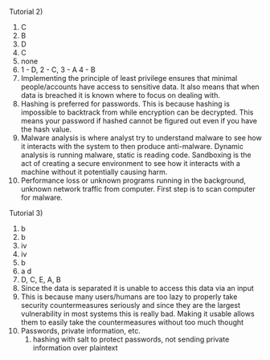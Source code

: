 
Tutorial 2)

1) C
2) B
3) D
4) C
5) none
6) 1 - D, 2 - C, 3 - A 4 - B
7) Implementing the principle of least privilege ensures that minimal people/accounts have access to sensitive data. It also means that when data is breached it is known where to focus on dealing with.
8) Hashing is preferred for passwords. This is because hashing is impossible to backtrack from while encryption can be decrypted. This means your password if hashed cannot be figured out even if you have the hash value.
9) Malware analysis is where analyst try to understand malware to see how it interacts with the system to then produce anti-malware. Dynamic analysis is running malware, static is reading code. Sandboxing is the act of creating a secure environment to see how it interacts with a machine without it potentially causing harm.
10) Performance loss or unknown programs running in the background, unknown network traffic from computer. First step is to scan computer for malware.

Tutorial 3)

1) b
2) b
3) iv
4) iv
5) b
6) a  d
7) D, C, E, A, B
8) Since the data is separated it is unable to access this data via an input
9) This is because many users/humans are too lazy to properly take security countermeasures seriously and since they are the largest vulnerability in most systems this is really bad. Making it usable allows them to easily take the countermeasures without too much thought
10) Passwords, private information, etc.
	1) hashing with salt to protect passwords, not sending private information over plaintext